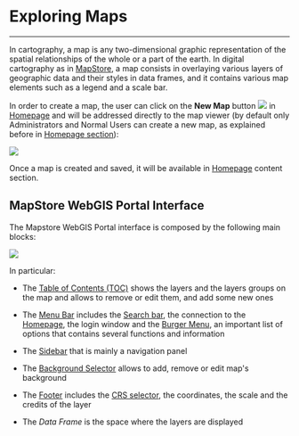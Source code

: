 # Exploring Maps
****************

In cartography, a map is any two-dimensional graphic representation of the spatial relationships of the whole or a part of the earth. In digital cartography as in [MapStore](https://mapstore.geosolutionsgroup.com/mapstore/#/), a map consists in overlaying various layers of geographic data and their styles in data frames, and it contains various map elements such as a legend and a scale bar.

In order to create a map, the user can click on the **New Map** button <img src="../img/button/new-map-icon.jpg" class="ms-docbutton"/> in [Homepage](https://mapstore.geosolutionsgroup.com/mapstore/#/) and will be addressed directly to the map viewer (by default only Administrators and Normal Users can create a new map, as explained before in [Homepage section](home-page.md)):

<img src="../img/exploring-maps/map-viewer.jpg" class="ms-docimage"/>

Once a map is created and saved, it will be available in [Homepage](https://mapstore.geosolutionsgroup.com/mapstore/#/) content section.

## MapStore WebGIS Portal Interface

The Mapstore WebGIS Portal interface is composed by the following main blocks:

<img src="../img/exploring-maps/gui.jpg" class="ms-docimage"/>

In particular:

* The [Table of Contents (TOC)](toc.md) shows the layers and the layers groups on the map and allows to remove or edit them, and add some new ones

* The [Menu Bar](menu-bar.md) includes the [Search bar](menu-bar.md#search-bar), the connection to the [Homepage](https://mapstore.geosolutionsgroup.com/mapstore/#/), the login window and the [Burger Menu](menu-bar.md#burger-menu), an important list of options that contains several functions and information

* The [Sidebar](side-bar.md) that is mainly a navigation panel

* The [Background Selector](background.md) allows to add, remove or edit map's background

* The [Footer](footer.md) includes the [CRS selector](footer.md#crs-selector), the coordinates, the scale and the credits of the layer

* The *Data Frame* is the space where the layers are displayed
